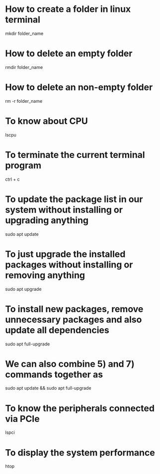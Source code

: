 # How to create a folder in linux terminal
  mkdir folder_name

# How to delete an empty folder
  rmdir folder_name

# How to delete an non-empty folder
  rm -r folder_name

# To know about CPU 
  lscpu

# To terminate the current terminal program
  ctrl + c

# To update the package list in our system without installing or upgrading anything
  sudo apt update

# To just upgrade the installed packages without installing or removing anything
  sudo apt upgrade

# To install new packages, remove unnecessary packages and also update all dependencies
  sudo apt full-upgrade

# We can also combine 5) and 7) commands together as
  sudo apt update \&\& sudo apt full-upgrade

# To know the peripherals connected via PCIe
  lspci

# To display the system performance
  htop

  
